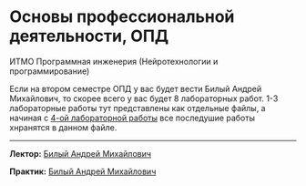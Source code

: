 # Основы профессиональной деятельности, ОПД
ИТМО Программная инженерия (Нейротехнологии и программирование)

Если на втором семестре ОПД у вас будет вести Билый Андрей Михайлович, то скорее всего у вас будет 8 лабораторных работ. 
1-3 лабораторные работы тут представлены как отдельные файлы, а начиная с [4-ой лабораторной работы](https://github.com/karillisa/ITMO/tree/main/Semester-2/OPD/Laboratory%20work%204) все последушие работы хнранятся в данном файле. 

---
**Лектор:** [Билый Андрей Михайлович](https://my.itmo.ru/persons/260927?p=1&q=Билый%20Андрей%20Михайлович)

**Практик:** [Билый Андрей Михайлович](https://my.itmo.ru/persons/260927?p=1&q=Билый%20Андрей%20Михайлович)
